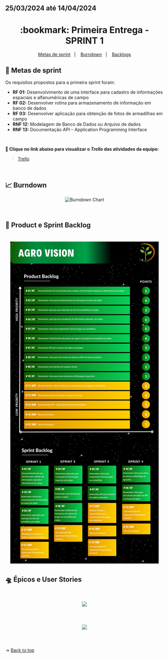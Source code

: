 ## 25/03/2024 até 14/04/2024

<span id="top">

<h1 align="center">:bookmark: Primeira Entrega - SPRINT 1</h1>

<p align="center">
     <a href="#goals">Metas de sprint</a> &nbsp |&nbsp &nbsp
     <a href="#burndown">Burndown</a> &nbsp |&nbsp &nbsp
     <a href="#backlogs">Backlogs</a>
</p>

<span id="goals">
    
## :dart: Metas de sprint
Os requisitos propostos para a primeira sprint foram:
- **RF 01:** Desenvolvimento de uma interface para cadastro de informações espaciais e alfanuméricas de campo
- **RF 02:** Desenvolver rotina para armazenamento de informação em banco de dados
- **RF 03:** Desenvolver aplicação para obtenção de fotos de armadilhas em campo
- **RNF 12:** Modelagem de Banco de Dados ou Arquivo de dados
- **RNF 13:** Documentação API – Application Programming Interface
    
<br>

**:link: Clique no link abaixo para visualizar o *Trello* das atividades da equipe:**
> [Trello](https://trello.com/b/QyOUlOmO/visiona-agro-vision)

<br>

<span id="burndown">
    
## :chart_with_upwards_trend: Burndown
    
<div align="center">
    
![Burndown Chart](#)

</div>

<br>

<span id="backlogs">

## :crystal_ball: Product e Sprint Backlog

<h1 align="center"> <img src = "https://github.com/AgroVision-Fatec/documentacao/blob/main/doc/imgs/Product%20and%20Sprint%20Backlog.png" /></h1>

## :flying_saucer: Épicos e User Stories

<h1 align="center"> <img src = "https://github.com/AgroVision-Fatec/documentacao/blob/main/doc/imgs/Crit%C3%A9rios%20e%20Epicos.png" /></h1>
<h1 align="center"> <img src = "https://github.com/AgroVision-Fatec/documentacao/blob/main/doc/imgs/Hist%C3%B3rias.png" /></h1>

<br>
  
→ [Back to top](#topo)
